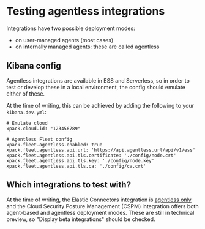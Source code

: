 # Testing agentless integrations

Integrations have two possible deployment modes:
* on user-managed agents (most cases)
* on internally managed agents: these are called agentless

## Kibana config

Agentless integrations are available in ESS and Serverless, so in order to test or develop these in a local environment, the config should emulate either of these.

At the time of writing, this can be achieved by adding the following to your `kibana.dev.yml`:
```
# Emulate cloud
xpack.cloud.id: "123456789"

# Agentless Fleet config
xpack.fleet.agentless.enabled: true
xpack.fleet.agentless.api.url: 'https://api.agentless.url/api/v1/ess'
xpack.fleet.agentless.api.tls.certificate: './config/node.crt'
xpack.fleet.agentless.api.tls.key: './config/node.key'
xpack.fleet.agentless.api.tls.ca: './config/ca.crt'
```

## Which integrations to test with?

At the time of writing, the Elastic Connectors integration is [agentless only](https://github.com/elastic/integrations/blob/2ebdf0cada6faed352e71a82cf71487672f27bf2/packages/elastic_connectors/manifest.yml#L35-L39) and the Cloud Security Posture Management (CSPM) integration offers both agent-based and agentless deployment modes. These are still in technical preview, so "Display beta integrations" should be checked.

